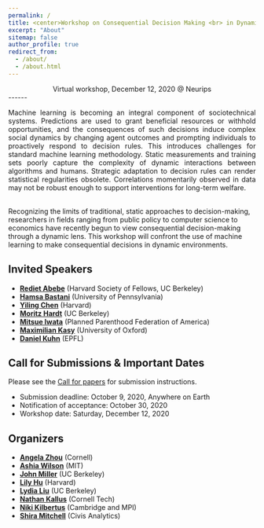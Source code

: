 ```yaml
---
permalink: /
title: <center>Workshop on Consequential Decision Making <br> in Dynamic Environments</center>
excerpt: "About"
sitemap: false
author_profile: true
redirect_from: 
  - /about/
  - /about.html
---
```

<center> Virtual workshop, December 12, 2020 @ Neurips</center>
------
<p style="text-align: justify;">
Machine learning is becoming an integral component of sociotechnical
systems. Predictions are used to grant beneficial resources or
withhold opportunities, and the consequences of such decisions induce complex
social dynamics by changing agent outcomes and prompting individuals to
proactively respond to decision rules. This introduces challenges for standard
machine learning methodology. Static measurements and training sets poorly
capture the complexity of dynamic interactions between algorithms and humans.
Strategic adaptation to decision rules can render statistical regularities
obsolete. Correlations momentarily observed in data may not be robust enough to
support interventions for long-term welfare. <br><br>

Recognizing the limits of traditional, static approaches to decision-making,
researchers in fields ranging from public policy to computer science to
economics have recently begun to view consequential decision-making through a
dynamic lens. This workshop will confront the use of machine learning to make
consequential decisions in dynamic environments. 
</p>

Invited Speakers
------
* **[Rediet Abebe](https://www.cs.cornell.edu/~red/)** (Harvard Society of Fellows, UC Berkeley)
* **[Hamsa Bastani](https://hamsabastani.github.io/)** (University of Pennsylvania)
* **[Yiling Chen](https://yiling.seas.harvard.edu/)**  (Harvard)
* **[Moritz Hardt](https://mrtz.org/)**                (UC Berkeley)
* **[Mitsue Iwata](http://www.mitsueiwata.com/bio/)**  (Planned Parenthood Federation of America)
* **[Maximilian Kasy](https://maxkasy.github.io/home/)** (University of Oxford)
* **[Daniel Kuhn](https://people.epfl.ch/daniel.kuhn)**  (EPFL)

Call for Submissions & Important Dates
------
Please see the [Call for papers](/cfp/) for submission instructions.

* Submission deadline: October 9, 2020, Anywhere on Earth
* Notification of acceptance: October 30, 2020 
* Workshop date: Saturday, December 12, 2020

Organizers
------
* **[Angela Zhou](https://people.orie.cornell.edu/az434/)** (Cornell)
* **[Ashia Wilson](https://www.ashiawilson.com/)** (MIT)
* **[John Miller](https://people.eecs.berkeley.edu/~miller_john/)** (UC Berkeley)
* **[Lily Hu](https://scholar.harvard.edu/lilyhu)** (Harvard)
* **[Lydia Liu](http://people.eecs.berkeley.edu/~lydiatliu)** (UC Berkeley)
* **[Nathan Kallus](http://www.nathankallus.com/)** (Cornell Tech)
* **[Niki Kilbertus](www.nikikilbertus.info)** (Cambridge and MPI)
* **[Shira Mitchell](shiraqotj@gmail.com)** (Civis Analytics)
